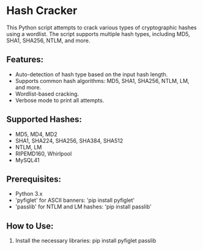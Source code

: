 # Hash Cracker

This Python script attempts to crack various types of cryptographic hashes using a wordlist. The script supports multiple hash types, including MD5, SHA1, SHA256, NTLM, and more.

## Features:
- Auto-detection of hash type based on the input hash length.
- Supports common hash algorithms: MD5, SHA1, SHA256, NTLM, LM, and more.
- Wordlist-based cracking.
- Verbose mode to print all attempts.

## Supported Hashes:
- MD5, MD4, MD2
- SHA1, SHA224, SHA256, SHA384, SHA512
- NTLM, LM
- RIPEMD160, Whirlpool
- MySQL41

## Prerequisites:
- Python 3.x
- 'pyfiglet' for ASCII banners: 'pip install pyfiglet'
- 'passlib' for NTLM and LM hashes: 'pip install passlib'

## How to Use:
1. Install the necessary libraries:
   pip install pyfiglet passlib
